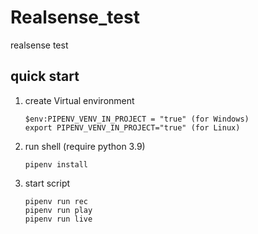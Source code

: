 # Realsense_test
realsense test

## quick start
1. create Virtual environment
   ```
   $env:PIPENV_VENV_IN_PROJECT = "true" (for Windows)
   export PIPENV_VENV_IN_PROJECT="true" (for Linux)
   ```
2. run shell (require python 3.9)
   ```
   pipenv install
   ```
3. start script
   ```
   pipenv run rec
   pipenv run play
   pipenv run live
   ```